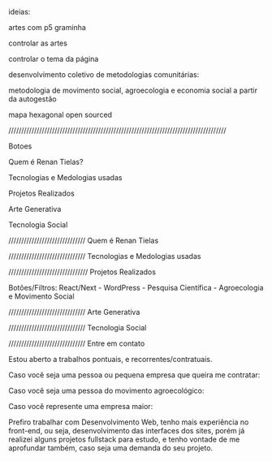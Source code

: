 ideias:



artes com p5
graminha



controlar as artes

controlar o tema da página





desenvolvimento coletivo de metodologias comunitárias:

metodologia de movimento social, agroecologia e economia social a partir da autogestão



mapa hexagonal open sourced



/////////////////////////////////////////////////////////////////////////////////////

Botoes

Quem é Renan Tielas?

Tecnologias e Medologias usadas

Projetos Realizados

Arte Generativa

Tecnologia Social

//////////////////////////////
Quem é Renan Tielas

//////////////////////////////
Tecnologias e Medologias usadas




///////////////////////////////
Projetos Realizados


Botões/Filtros: React/Next  - WordPress - Pesquisa Científica - Agroecologia e Movimento Social








//////////////////////////////
Arte Generativa




//////////////////////////////
Tecnologia Social




//////////////////////////////
Entre em contato


Estou aberto a trabalhos pontuais, e recorrentes/contratuais.


Caso você seja uma pessoa ou pequena empresa que queira me contratar:



Caso você seja uma pessoa do movimento agroecológico:



Caso você represente uma empresa maior:

 Prefiro trabalhar com Desenvolvimento Web, tenho mais experiência no front-end, ou seja, desenvolvimento das interfaces dos sites, porém já realizei alguns projetos fullstack para estudo, e tenho vontade de me aprofundar também, caso seja uma demanda do seu projeto.

